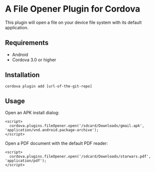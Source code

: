 A File Opener Plugin for Cordova
==========================
This plugin will open a file on your device file system with its default application.

Requirements
-------------
- Android
- Cordova 3.0 or higher

Installation
-------------
    cordova plugin add [url-of-the-git-repo]

Usage
------
Open an APK install dialog:
    
    <script>
      cordova.plugins.fileOpener.open('/sdcard/Downloads/gmail.apk', 'application/vnd.android.package-archive');
    </script>
    
Open a PDF document with the default PDF reader:

    <script>
      cordova.plugins.fileOpener.open('/sdcard/Downloads/starwars.pdf', 'application/pdf');
    </script>
    
